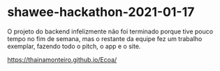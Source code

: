 ﻿# shawee-hackathon-2021-01-17
O projeto do backend infelizmente não foi terminado porque tive pouco tempo no fim de semana, mas o restante da equipe fez um trabalho exemplar, fazendo todo o pitch, o app e o site.

https://thainamonteiro.github.io/Ecoa/
